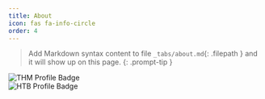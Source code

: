 ```yaml
---
title: About
icon: fas fa-info-circle
order: 4
---
```


> Add Markdown syntax content to file `_tabs/about.md`{: .filepath } and it will show up on this page.
{: .prompt-tip }


<img src="https://tryhackme-badges.s3.amazonaws.com/luckyStr1ke.png" alt="THM Profile Badge" height="auto" /></br>
<img src="https://www.hackthebox.eu/badge/image/854155" alt="HTB Profile Badge" height="auto"/> 

